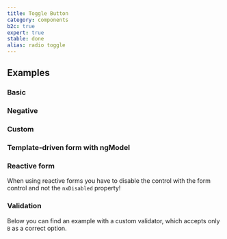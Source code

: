 ```yaml
---
title: Toggle Button
category: components
b2c: true
expert: true
stable: done
alias: radio toggle
---
```


## Examples

### Basic

<!-- example(radio-toggle) -->

### Negative

<!-- example(radio-toggle-negative) -->

### Custom

<!-- example(radio-toggle-custom) -->

### Template-driven form with ngModel

<!-- example(radio-toggle-form) -->

### Reactive form

When using reactive forms you have to disable the control with the form control and not the `nxDisabled` property!

<!-- example(radio-toggle-reactive) -->

### Validation

Below you can find an example with a custom validator, which accepts only `B` as a correct option.

<!-- example(radio-toggle-validation) -->
